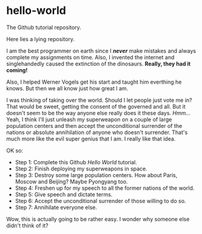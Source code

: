 # hello-world
The Github tutorial repository.

Here lies a lying repository.

I am the best programmer on earth since I ***never*** make mistakes and always complete my assignments on time. Also, I invented the internet and singlehandedly caused the extinction of the dinosaurs.  **Really, they had it coming!**

Also, I helped Werner Vogels get his start and taught him everthing he knows. But then we all know just how great I am. 

I was thinking of taking over the world. Should I let people just vote me in? That would be sweet, getting the consent of the governed and all. But it doesn't seem to be the way anyone else really does it these days. *Hmm...* Yeah, I think I'll just unleash my superweapon on a couple of large population centers and then accept the unconditional surrender of the nations or absolute annihilation of anyone who doesn't surrender. That's much more like the evil super genius that I am. I really like that idea.

OK so:
- Step 1: Complete this Github *Hello World* tutorial.
- Step 2: Finish deploying my superweapons in space.
- Step 3: Destroy some large population centers. How about Paris, Moscow and Beijing? Maybe Pyongyang too.
- Step 4: Freshen up for my speech to all the former nations of the world.
- Step 5: Give speech and dictate terms.
- Step 6: Accept the unconditional surrender of those willing to do so.
- Step 7: Annihilate everyone else.

Wow, this is actually going to be rather easy. I wonder why someone else didn't think of it?

